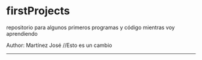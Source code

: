 # firstProjects
repositorio para algunos primeros programas y código mientras voy aprendiendo 

Author: Martínez José //Esto es un cambio 

***


